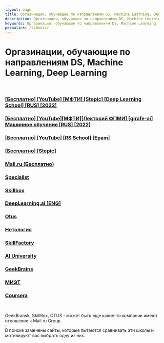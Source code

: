 ```yaml
---
layout: page
title: Оргазинации, обучающие по направлениям DS, Machine Learning, Deep Learning
description: Оргазинации, обучающие по направлениям DS, Machine Learning, Deep Learning
keywords: Оргазинации, обучающие по направлениям DS, Machine Learning, Deep Learning
permalink: /schools/
---
```


# Оргазинации, обучающие по направлениям DS, Machine Learning, Deep Learning

<br/>

### [[Бесплатно] [YouTube] [МФТИ] [Stepic] [Deep Learning School] [RUS] [2022]](/schools/deep-learning-school/)

### [[Бесплатно] [YouTube][МФТИ][Лекторий ФПМИ] [girafe-ai] Машинное обучение [RUS] [2022]](/schools/fpmi/)

### [[Бесплатно] [YouTube] [RS School] [Epam]](/schools/rs-school/)

### [[Бесплатно] [Stepic]](/schools/stepic/)

### [Mail.ru (Бесплатно)](/schools/mail/)

### [Specialist](/schools/specialist/)

### [Skillbox](/schools/skillbox/)

### [DeepLearning.ai [ENG]](/schools/deeplearning-ai/)

### [Otus](/schools/otus/)

### [Нетология](/schools/netology/)

### [SkillFactory](/schools/skillfactory/)

### [AI University](/schools/ai-university/)

### [GeekBrains](/schools/geekbrains/)

### [МИЭТ](/schools/miet/)

### [Coursera](/schools/coursera/)

<br/>

GeekBransk, SkillBox, OTUS - может быть еще какие-то компании имеют отношение к Mail.ru Group.

В поиске замечены сайты, которые пытаются сравнивать эти школы и мотивируют вас выбрать одну из них.
